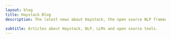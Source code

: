 ```yaml
---
layout: blog
title: Haystack Blog
description: The latest news about Haystack, the open source NLP framework to use LLMs in production.

subtitle: Articles about Haystack, NLP, LLMs and open source tools.
---
```

